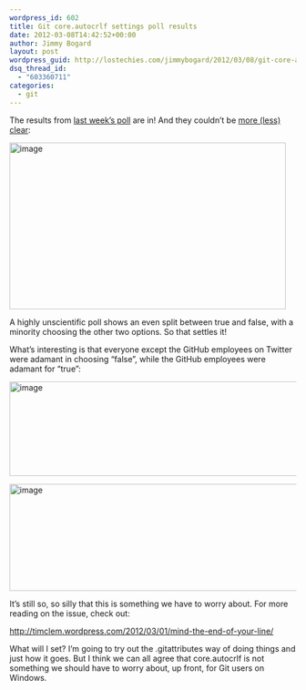 ```yaml
---
wordpress_id: 602
title: Git core.autocrlf settings poll results
date: 2012-03-08T14:42:52+00:00
author: Jimmy Bogard
layout: post
wordpress_guid: http://lostechies.com/jimmybogard/2012/03/08/git-core-autocrlf-settings-poll-results/
dsq_thread_id:
  - "603360711"
categories:
  - git
---
```

The results from [last week’s poll](https://lostechies.com/jimmybogard/2012/03/02/twtpoll-your-git-global-core-autocrlf-settings/) are in! And they couldn’t be [more (less) clear](http://twtpoll.com/tts3oj):

[<img style="background-image: none; border-bottom: 0px; border-left: 0px; padding-left: 0px; padding-right: 0px; display: inline; border-top: 0px; border-right: 0px; padding-top: 0px" title="image" border="0" alt="image" src="https://lostechies.com/content/jimmybogard/uploads/2012/03/image_thumb1.png" width="485" height="293" />](https://lostechies.com/content/jimmybogard/uploads/2012/03/image1.png)

A highly unscientific poll shows an even split between true and false, with a minority choosing the other two options. So that settles it!

What’s interesting is that everyone except the GitHub employees on Twitter were adamant in choosing “false”, while the GitHub employees were adamant for “true”:

[<img style="background-image: none; border-bottom: 0px; border-left: 0px; padding-left: 0px; padding-right: 0px; display: inline; border-top: 0px; border-right: 0px; padding-top: 0px" title="image" border="0" alt="image" src="https://lostechies.com/content/jimmybogard/uploads/2012/03/image_thumb2.png" width="531" height="166" />](https://lostechies.com/content/jimmybogard/uploads/2012/03/image2.png)

[<img style="background-image: none; border-bottom: 0px; border-left: 0px; padding-left: 0px; padding-right: 0px; display: inline; border-top: 0px; border-right: 0px; padding-top: 0px" title="image" border="0" alt="image" src="https://lostechies.com/content/jimmybogard/uploads/2012/03/image_thumb3.png" width="535" height="188" />](https://lostechies.com/content/jimmybogard/uploads/2012/03/image3.png)

It’s still so, so silly that this is something we have to worry about. For more reading on the issue, check out:

<http://timclem.wordpress.com/2012/03/01/mind-the-end-of-your-line/>

What will I set? I’m going to try out the .gitattributes way of doing things and just how it goes. But I think we can all agree that core.autocrlf is not something we should have to worry about, up front, for Git users on Windows.